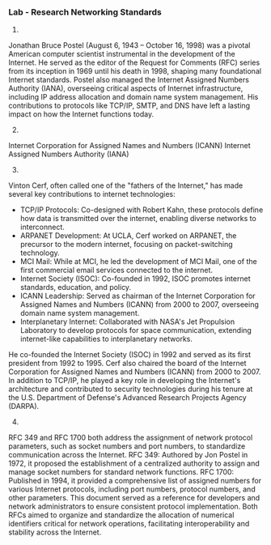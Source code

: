 ### Lab - Research Networking Standards

1. 
Jonathan Bruce Postel (August 6, 1943 – October 16, 1998) was a pivotal American computer scientist instrumental in the development of the Internet. He served as the editor of the Request for Comments (RFC) series from its inception in 1969 until his death in 1998, shaping many foundational Internet standards. Postel also managed the Internet Assigned Numbers Authority (IANA), overseeing critical aspects of Internet infrastructure, including IP address allocation and domain name system management. His contributions to protocols like TCP/IP, SMTP, and DNS have left a lasting impact on how the Internet functions today.


2. 
Internet Corporation for Assigned Names and Numbers (ICANN)
Internet Assigned Numbers Authority (IANA)


3.
Vinton Cerf, often called one of the "fathers of the Internet," has made several key contributions to internet technologies:

- TCP/IP Protocols: Co-designed with Robert Kahn, these protocols define how data is transmitted over the internet, enabling diverse networks to interconnect. 
- ARPANET Development: At UCLA, Cerf worked on ARPANET, the precursor to the modern internet, focusing on packet-switching technology. 
- MCI Mail: While at MCI, he led the development of MCI Mail, one of the first commercial email services connected to the internet. 
- Internet Society (ISOC): Co-founded in 1992, ISOC promotes internet standards, education, and policy. 
- ICANN Leadership: Served as chairman of the Internet Corporation for Assigned Names and Numbers (ICANN) from 2000 to 2007, overseeing domain name system management. 
- Interplanetary Internet: Collaborated with NASA's Jet Propulsion Laboratory to develop protocols for space communication, extending internet-like capabilities to interplanetary networks. 

He co-founded the Internet Society (ISOC) in 1992 and served as its first president from 1992 to 1995. Cerf also chaired the board of the Internet Corporation for Assigned Names and Numbers (ICANN) from 2000 to 2007. In addition to TCP/IP, he played a key role in developing the Internet's architecture and contributed to security technologies during his tenure at the U.S. Department of Defense's Advanced Research Projects Agency (DARPA).

4.
RFC 349 and RFC 1700 both address the assignment of network protocol parameters, such as socket numbers and port numbers, to standardize communication across the Internet.
RFC 349: Authored by Jon Postel in 1972, it proposed the establishment of a centralized authority to assign and manage socket numbers for standard network functions. 
RFC 1700: Published in 1994, it provided a comprehensive list of assigned numbers for various Internet protocols, including port numbers, protocol numbers, and other parameters. This document served as a reference for developers and network administrators to ensure consistent protocol implementation. 
Both RFCs aimed to organize and standardize the allocation of numerical identifiers critical for network operations, facilitating interoperability and stability across the Internet.
